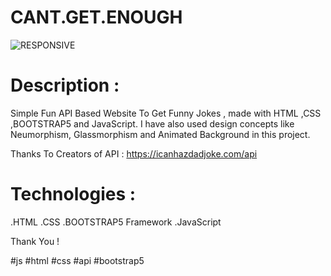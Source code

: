 # CANT.GET.ENOUGH
![RESPONSIVE](https://user-images.githubusercontent.com/63893110/132258711-f013dda0-dcb1-4e0f-8781-cff19ab2a4e6.png)


# Description :
Simple Fun API Based Website To Get Funny Jokes , made with HTML ,CSS ,BOOTSTRAP5 and JavaScript.
I have also used design concepts like Neumorphism, Glassmorphism and Animated Background in this project.

Thanks To Creators of API : https://icanhazdadjoke.com/api

# Technologies :
.HTML
.CSS
.BOOTSTRAP5 Framework
.JavaScript

Thank You !


#js #html #css #api #bootstrap5 
